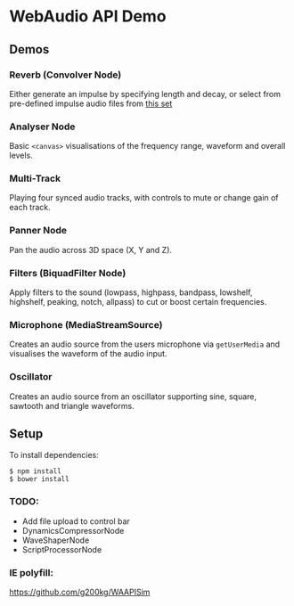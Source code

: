 # WebAudio API Demo

## Demos

### Reverb (Convolver Node)

Either generate an impulse by specifying length and decay, or select from pre-defined impulse audio files from [this set](http://rhythminmind.net/STN/?page_id=443)

### Analyser Node

Basic `<canvas>` visualisations of the frequency range, waveform and overall levels.

### Multi-Track

Playing four synced audio tracks, with controls to mute or change gain of each track.

### Panner Node

Pan the audio across 3D space (X, Y and Z).

### Filters (BiquadFilter Node)

Apply filters to the sound (lowpass, highpass, bandpass, lowshelf, highshelf, peaking, notch, allpass) to cut or boost certain frequencies.

### Microphone (MediaStreamSource)

Creates an audio source from the users microphone via `getUserMedia` and visualises the waveform of the audio input.

### Oscillator

Creates an audio source from an oscillator supporting sine, square, sawtooth and triangle waveforms.

## Setup

To install dependencies:

```
$ npm install
$ bower install
```


### TODO:
* Add file upload to control bar
* DynamicsCompressorNode
* WaveShaperNode
* ScriptProcessorNode

### IE polyfill:
https://github.com/g200kg/WAAPISim
